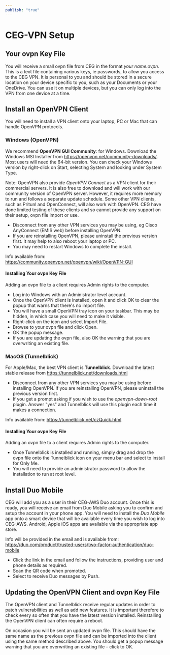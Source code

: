 ```yaml
---
publish: "true"
---
```

# CEG-VPN Setup

## Your ovpn Key File
You will receive a small ovpn file from CEG in the format *your name.ovpn.* This is a text file containing various keys, ie passwords, to allow you access to the CEG VPN. It is personal to you and should be stored in a secure location on your device specific to you, such as your Documents or your OneDrive. You can use it on multiple devices, but you can only log into the VPN from one device at a time.

## Install an OpenVPN Client
You will need to install a VPN client onto your laptop, PC or Mac that can handle OpenVPN protocols.
### Windows (OpenVPN)
We recommend **OpenVPN GUI Community**: for Windows. Download the Windows MSI Installer from <https://openvpn.net/community-downloads/>. Most users will need the 64-bit version. You can check your Windows version by right-click on Start, selecting System and looking under System Type. 

Note: OpenVPN also provide *OpenVPN Connect* as a VPN client for their commercial servers. It is also free to download and will work with our community version of OpenVPN server. However, it requires more memory to run and follows a separate update schedule. Some other VPN clients, such as Pritunl and OpenConnect, will also work with OpenVPN. CEG have done limited testing of these clients and so cannot provide any support on their setup, ovpn file import or use.

- Disconnect from any other VPN services you may be using, eg Cisco AnyConnect (EMIS web) before installing OpenVPN. 
- If you are reinstalling OpenVPN, please uninstall the previous version first. It may help to also reboot your laptop or PC. 
- You may need to restart Windows to complete the install.

Info available from: <https://community.openvpn.net/openvpn/wiki/OpenVPN-GUI>

#### Installing Your ovpn Key File
Adding an ovpn file to a client requires Admin rights to the computer.

- Log into Windows with an Administrator level account. 
- Once the OpenVPN client is installed, open it and click OK to clear the popup that warns that there's no import file.
- You will have a small OpenVPN tray icon on your taskbar. This may be hidden, in which case you will need to make it visible. 
- Right-click on the icon and select Import File.  
- Browse to your ovpn file and click Open.  
- OK the popup message.
- If you are updating the ovpn file, also OK the warning that you are overwriting an existing file.

### MacOS (Tunnelblick)
For Apple/Mac, the best VPN client is **Tunnelblick**. Download the latest stable release from <https://tunnelblick.net/downloads.html>

- Disconnect from any other VPN services you may be using before installing OpenVPN. If you are reinstalling OpenVPN, please uninstall the previous version first.
- If you get a prompt asking if you wish to use the _openvpn-down-root_ plugin. Answer "yes" and Tunnelblick will use this plugin each time it makes a connection.

Info available from: <https://tunnelblick.net/czQuick.html>

#### Installing Your ovpn Key File
Adding an ovpn file to a client requires Admin rights to the computer.

- Once Tunnelblick is installed and running, simply drag and drop the ovpn file onto the Tunnelblick icon on your menu bar and select to install for Only Me.
- You will need to provide an administrator password to allow the installation to run at root level.

## Install Duo Mobile
CEG will add you as a user in their CEG-AWS Duo account. Once this is ready, you will receive an email from Duo Mobile asking you to confirm and setup the account in your phone app. You will need to install the _Duo Mobile_ app onto a smart device that will be available every time you wish to log into CEG-AWS. Android, Apple iOS apps are available via the appropriate app store.

Info will be provided in the email and is available from: <https://duo.com/product/trusted-users/two-factor-authentication/duo-mobile>

- Click the link in the email and follow the instructions, providing user and phone details as required.
- Scan the QR code when promoted.
- Select to receive Duo messages by Push.

## Updating the OpenVPN Client and ovpn Key File
The OpenVPN client and Tunnelblick receive regular updates in order to patch vulnerabilities as well as add new features. It is important therefore to check every so often that you have the latest version installed. Reinstalling the OpenVPN client can often require a reboot.

On occasion you will be sent an updated ovpn file. This should have the same name as the previous ovpn file and can be imported into the client using the same method described above. You should get a popup message warning that you are overwriting an existing file – click to OK.
